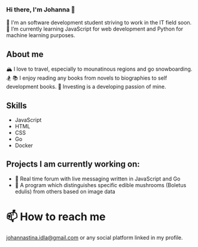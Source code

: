 ### Hi there, I'm Johanna 👋

💪 I'm an software development student striving to work in the IT field soon.
🌱 I’m currently learning JavaScript for web development and Python for machine learning purposes.

## About me

🏔 I love to travel, especially to mounatinous regions and go snowboarding. 🏂
📚 I enjoy reading any books from novels to biographies to self development books.
🔎 Investing is a developing passion of mine.

## Skills

  - JavaScript
  - HTML
  - CSS
  - Go
  - Docker

## Projects I am currently working on:
  - 💬 Real time forum with live messaging written in JavaScript and Go
  - 🤖 A program which distinguishes specific edible mushrooms (Boletus edulis) from others based on image data

# 📫 How to reach me
johannastina.idla@gmail.com or any social platform linked in my profile.
